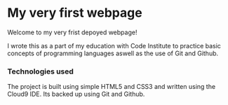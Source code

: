 # My very first webpage

Welcome to my very frist depoyed webpage!

I wrote this as a part of my education with Code Institute 
to practice basic concepts of programming languages aswell as the use of Git and Github.


### Technologies used
The project is built using simple HTML5 and CSS3 and written using the Cloud9 IDE.
Its backed up using Git and Github.

